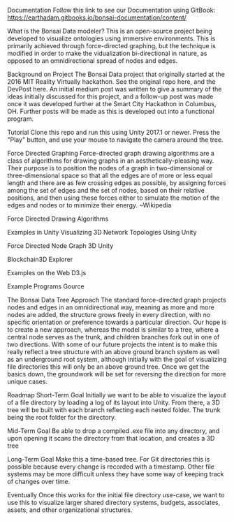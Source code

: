 Documentation
Follow this link to see our Documentation using GitBook: https://earthadam.gitbooks.io/bonsai-documentation/content/

What is the Bonsai Data modeler?
This is an open-source project being developed to visualize ontologies using immersive environments. This is primarily achieved through force-directed graphing, but the technique is modified in order to make the vidualization bi-directional in nature, as opposed to an omnidirectional spread of nodes and edges.



Background on Project
The Bonsai Data project that originally started at the 2016 MIT Reality Virtually hackathon. See the original repo here, and the DevPost here. An initial medium post was written to give a summary of the ideas initially discussed for this project, and a follow-up post was made once it was developed further at the Smart City Hackathon in Columbus, OH. Further posts will be made as this is developed out into a functional program.

Tutorial
Clone this repo and run this using Unity 2017.1 or newer. Press the "Play" button, and use your mouse to navigate the camera around the tree.

Force Directed Graphing
Force-directed graph drawing algorithms are a class of algorithms for drawing graphs in an aesthetically-pleasing way. Their purpose is to position the nodes of a graph in two-dimensional or three-dimensional space so that all the edges are of more or less equal length and there are as few crossing edges as possible, by assigning forces among the set of edges and the set of nodes, based on their relative positions, and then using these forces either to simulate the motion of the edges and nodes or to minimize their energy.
~Wikipedia

Force Directed Drawing Algorithms

Examples in Unity
Visualizing 3D Network Topologies Using Unity

Force Directed Node Graph 3D Unity

Blockchain3D Explorer

Examples on the Web
D3.js

Example Programs
Gource

The Bonsai Data Tree Approach
The standard force-directed graph projects nodes and edges in an omnidirectional way, meaning as more and more nodes are added, the structure grows freely in every direction, with no specific orientation or preference towards a particular direction. Our hope is to create a new approach, whereas the model is similar to a tree, where a central node serves as the trunk, and children branches fork out in one of two directions. With some of our future projects the intent is to make this really reflect a tree structure with an above ground branch system as well as an underground root system, although initially with the goal of visualizing file directories this will only be an above ground tree. Once we get the basics down, the groundwork will be set for reversing the direction for more unique cases.

Roadmap
Short-Term Goal
Initially we want to be able to visualize the layout of a file directory by loading a log of its layout into Unity. From there, a 3D tree will be built with each branch reflecting each nested folder. The trunk being the root folder for the directory.

Mid-Term Goal
Be able to drop a compiled .exe file into any directory, and upon opening it scans the directory from that location, and creates a 3D tree

Long-Term Goal
Make this a time-based tree. For Git directories this is possible because every change is recorded with a timestamp. Other file systems may be more difficult unless they have some way of keeping track of changes over time.

Eventually
Once this works for the initial file directory use-case, we want to use this to visualize larger shared directory systems, budgets, associates, assets, and other organizational structures.

